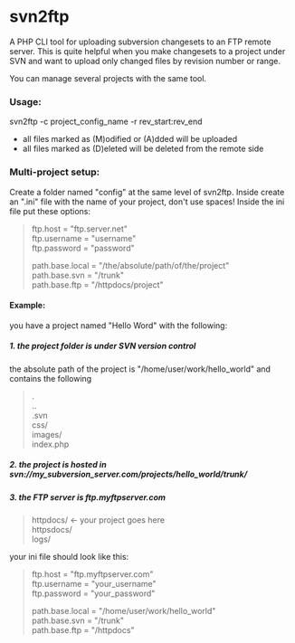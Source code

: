 # svn2ftp

A PHP CLI tool for uploading subversion changesets to an FTP remote server. This is quite helpful when you make changesets to a project under SVN and want to upload only changed files by revision number or range.

You can manage several projects with the same tool.


### Usage: 

svn2ftp -c project_config_name -r rev_start:rev_end

- all files marked as (M)odified or (A)dded will be uploaded
- all files marked as (D)eleted will be deleted from the remote side


### Multi-project setup:

Create a folder named "config" at the same level of svn2ftp. Inside create an ".ini" file with the name of your project, don't use spaces! Inside the ini file put these options:

> ftp.host = "ftp.server.net"  
> ftp.username = "username"  
> ftp.password = "password"  
>  
> path.base.local = "/the/absolute/path/of/the/project"  
> path.base.svn = "/trunk"  
> path.base.ftp = "/httpdocs/project"  

#### Example:

you have a project named "Hello Word" with the following:

##### 1. the project folder is under SVN version control

the absolute path of the project is "/home/user/work/hello_world" and contains the following

> .  
> ..  
> .svn  
> css/  
> images/  
> index.php  


##### 2. the project is hosted in svn://my_subversion_server.com/projects/hello_world/trunk/

##### 3. the FTP server is ftp.myftpserver.com

> httpdocs/ <- your project goes here  
> httpsdocs/  
> logs/  


your ini file should look like this:

> ftp.host = "ftp.myftpserver.com"  
> ftp.username = "your_username"  
> ftp.password = "your_password"  
>  
> path.base.local = "/home/user/work/hello_world"  
> path.base.svn = "/trunk"  
> path.base.ftp = "/httpdocs"  
